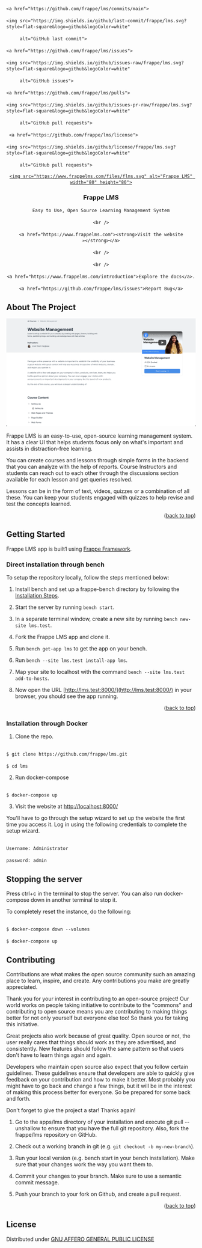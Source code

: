 <p align="center">

    <a href="https://github.com/frappe/lms/commits/main">

    <img src="https://img.shields.io/github/last-commit/frappe/lms.svg?style=flat-square&logo=github&logoColor=white"

         alt="GitHub last commit">

    <a href="https://github.com/frappe/lms/issues">

    <img src="https://img.shields.io/github/issues-raw/frappe/lms.svg?style=flat-square&logo=github&logoColor=white"

         alt="GitHub issues">

    <a href="https://github.com/frappe/lms/pulls">

    <img src="https://img.shields.io/github/issues-pr-raw/frappe/lms.svg?style=flat-square&logo=github&logoColor=white"

         alt="GitHub pull requests">

     <a href="https://github.com/frappe/lms/license">

    <img src="https://img.shields.io/github/license/frappe/lms.svg?style=flat-square&logo=github&logoColor=white"

         alt="GitHub pull requests">

</p>

<div align="center">

  <a href="https://www.frappelms.com/">

    <img src="https://www.frappelms.com/files/flms.svg" alt="Frappe LMS" width="80" height="80">

  </a>

  <h3 align="center">Frappe LMS</h3>

  <p align="center">

    Easy to Use, Open Source Learning Management System

    <br />

    <a href="https://www.frappelms.com"><strong>Visit the website »</strong></a>

    <br />

    <br />

    <a href="https://www.frappelms.com/introduction">Explore the docs</a>.

    <a href="https://github.com/frappe/lms/issues">Report Bug</a>

  </p>

</div>

<!-- ABOUT THE PROJECT -->

## About The Project

![Frappe LMS](/lms/public/images/course-home.png)

Frappe LMS is an easy-to-use, open-source learning management system. It has a clear UI that helps students focus only on what's important and assists in distraction-free learning.

You can create courses and lessons through simple forms in the backend that you can analyze with the help of reports. Course Instructors and students can reach out to each other through the discussions section available for each lesson and get queries resolved.

Lessons can be in the form of text, videos, quizzes or a combination of all these. You can keep your students engaged with quizzes to help revise and test the concepts learned.

<p align="right">(<a href="#top">back to top</a>)</p>

<!-- GETTING STARTED -->

## Getting Started

Frappe LMS app is built1 using [Frappe Framework](https://frappeframework.com).

### Direct installation through bench

To setup the repository locally, follow the steps mentioned below:

1.  Install bench and set up a frappe-bench directory by following the  [Installation Steps](https://frappeframework.com/docs/user/en/installation).

2.  Start the server by running ```bench start```.

3.  In a separate terminal window, create a new site by running ```bench new-site lms.test```.

4.  Fork the Frappe LMS app and clone it.

5.  Run ```bench get-app lms``` to get the app on your bench.

6.  Run ```bench --site lms.test install-app lms```.

7.  Map your site to localhost with the command  ```bench --site lms.test add-to-hosts```.

8.  Now open the URL  [http://lms.test:8000/](http://lms.test:8000/)  in your browser, you should see the app running.

<p align="right">(<a href="#top">back to top</a>)</p>

### Installation through Docker

1. Clone the repo.

```

$ git clone https://github.com/frappe/lms.git

$ cd lms

```

2. Run docker-compose

```

$ docker-compose up

```

3. Visit the website at  [http://localhost:8000/](http://localhost:8000/)

You'll have to go through the setup wizard to set up the website the first time you access it. Log in using the following credentials to complete the setup wizard.

```

Username: Administrator

password: admin

```

## [](https://github.com/frappe/lms/blob/main/docker-installation.md#stopping-the-server)Stopping the server

Press  ctrl+c  in the terminal to stop the server. You can also run  docker-compose down  in another terminal to stop it.

To completely reset the instance, do the following:

```

$ docker-compose down --volumes

$ docker-compose up

```

<!-- CONTRIBUTING -->

## Contributing

Contributions are what makes the open source community such an amazing place to learn, inspire, and create. Any contributions you make are greatly appreciated.

Thank you for your interest in contributing to an open-source project! Our world works on people taking initiative to contribute to the "commons" and contributing to open source means you are contributing to making things better for not only yourself but everyone else too! So thank you for taking this initiative.

Great projects also work because of great quality. Open source or not, the user really cares that things should work as they are advertised, and consistently. New features should follow the same pattern so that users don't have to learn things again and again.

Developers who maintain open source also expect that you follow certain guidelines. These guidelines ensure that developers are able to quickly give feedback on your contribution and how to make it better. Most probably you might have to go back and change a few things, but it will be in the interest of making this process better for everyone. So be prepared for some back and forth.

Don't forget to give the project a star! Thanks again!

1.  Go to the apps/lms directory of your installation and execute git pull --unshallow to ensure that you have the full git repository. Also, fork the frappe/lms repository on GitHub.

2.  Check out a working branch in git (e.g. ```git checkout -b my-new-branch```).

3.  Run your local version (e.g. bench start in your bench installation). Make sure that your changes work the way you want them to.

4.  Commit your changes to your branch. Make sure to use a semantic commit message.

6.  Push your branch to your fork on Github, and create a pull request.

<p align="right">(<a href="#top">back to top</a>)</p>

## License

Distributed under [GNU AFFERO GENERAL PUBLIC LICENSE](license.txt)
